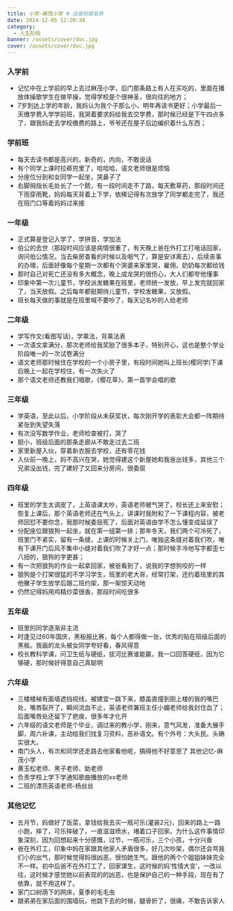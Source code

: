 ```yaml
---
title: 小学-麻茂小学 # 这是标题名称
date: 2024-12-05 12:20:34
category:
  - 人生阶段
banner: /assets/cover/doc.jpg
cover: /assets/cover/doc.jpg
---
```


### 入学前
- 记忆中在上学前的早上去过麻茂小学，后门那条路上有人在买吃的，里面在播放体操歌学生在做早操，觉得学校是个很神圣，很向往的地方；
- 7岁到达上学的年龄，我妈认为我个子那么小，明年再读书更好；小学最后一天缴学费入学学前班，我哭着要求妈给我去交学费，那时候已经是下午四点多了，跟我妈走去学校缴费的路上，爷爷还在屋子后边编织着什么东西；

### 学前班
- 每天去读书都是高兴的，新奇的，内向，不敢说话
- 有个同学上课时拉裤兜里了，哈哈哈，语文老师很是烦恼
- 分座位分到和女同学一起坐，哭鼻子了
- 右脚拇指长毛处长了一个脓，有一段时间走不了路，每天敷草药，那段时间还下雨穿雨靴，妈妈每天背着上下学，依稀记得有次放学了同学都走完了，我还在班门口等着妈妈过来接
### 一年级
- 正式算是登记入学了，学拼音，学加法
- 伯公的去世（那段时间应该是病情很重了，有天晚上爸在外打工打电话回家，询问伯公情况，当去柴房查看的时候以及咽气了，算是安详离去），后续丧事的办理，后面好像每个星期一次都有个哭婆来家里哭，雇佣，奶奶每次都给钱
- 那时自己对死亡还没有多大概念，晚上成龙哭的很伤心，大人们都夸他懂事
- 印象中第一次儿童节，学校派发糖果在班里，老师统一发放，早上发完就回家了，当天放假。之后每年都挺期待儿童节，学校发糖果，又放假。
- 班长每天做的事就是在班里喊不要吵了，每天记名吵的人给老师
### 二年级
- 学写作文(看图写话)，学乘法，背乘法表
- 一次语文拿满分，那次老师给我奖励了很多本子，特别开心，这也是整个学业阶段唯一的一次试卷满分
- 语文老师那时候住在学校的一个小房子里，有段时间她叫上班长(樱同学)下课后晚上一起在学校住，有一次失火了
- 那个语文老师还教我们唱歌，《樱花草》，第一首学会唱的歌
### 三年级
- 学英语，至此以后，小学阶段从未获奖状，每次刚开学的表彰大会都一阵期待紧张到失望失落
- 有次没写数学作业，老师检查被打，哭了
- 胆小，班级后面的那条走廊从不敢走过去二班
- 家里新屋入伙，穿着新衣服去学校，还有零花钱
- 入伙前一晚上，妈不高兴在哭，她觉得建这个新屋她和我爸出钱多，其他三个兄弟没出钱，完了建好了又回来分房间，很委屈
### 四年级
- 班里的学生太调皮了，上英语课太吵，英语老师被气哭了，校长还上来安慰；恢复上课后，那个英语老师还在气头上，讲课时我附和了一下课程内容，被老师回怼不要你念，我那时候委屈死了，后面对英语由学不怎么懂变成延误了
- 分配座位跟狼狗一起坐，就在第一组第一排；那年冬天，我们两个可冷死了，班里门不紧实，留有一条缝，上课的时候关上门，唯独这条缝对着我们吹，唯有下课开门后风不集中小缝对着我们吹了才好一点；那时候手冷地写字都歪七八扭的，狼狗的字更甚；
- 有一次把狼狗的作业一起拿回家，被爸看到了，说我的字想狗咬的一样
- 狼狗是个打架很猛的不学习学生，班里的老大哥，经常打架，还约着班里的其他撇子学生放学后跟二班约架，那一架惊天动地
- 仍然记得妈用鸡精炒菜很香，那段时间吃很多
### 五年级
- 班里的同学逐渐非主流
- 时逢见过60年国庆，黑板报比赛，每个人都得做一张，优秀的贴在班级后面的黑板。我画的龙头被女同学夸好看，春风得意
- 校长教科学课，问卫生纸与硬纸，拔河比赛谁能赢，我一口回答硬纸，因为它够硬，那时候好得意自己真聪明
### 六年级
- 三楼楼梯有面墙遮挡视线，被建宜一跳下来，膝盖直撞到刚上楼的我的嘴巴处，嘴唇裂开了，瞬间流血不止，英语老师兼班主任小媚老师给我封住血了；后面嘴唇处还留下了疤痕，很多年才化开
- 六年级的语文老师是个毕业，调过来的教小学，刚来，意气风发，准备大展手脚，周六补课，主动给我们找复习资料，恶补语文。有个外号：大头民。头确实很大。
- 南门头人，有次和同学还走路去他家看他呢，搞得他不好意思了
其他记忆-麻茂小学
- 黄玉松老师、黑子老师、助老师
- 负责学校上学下学通知歌曲播放的xx老师
- 二班的漂亮英语老师-杨丝丝
### 其他记忆
- 五月节，妈做好了饭菜，拿钱给我去买一瓶可乐(灌装2元)，回来的路上一路小跑，摔了，可乐摔破了，一直滋滋喷水，堵着口子回家。为什么这件事情印象深刻，因为回想起来十分感慨，过节，一瓶可乐，三个小孩，十分兴奋
- 爸在外打工，印象中妈在家跟其他家人矛盾很多，好几次吵架，偶尔还会骂我们小的出气，那时候觉得妈很凶恶，很怕她生气。跟他的两个个姐姐妹妹完全不一样。初中后爸不在外打工了，回家谋生，这时候的妈‘性情大变’，一改以往，这时候才感觉她以前表现的的凶恶，也是保护自己的一种手段，现在有了依靠，就不用这样了。
- 家门口树荫下的网床，夏季的毛毛虫
- 跟弟弟在家后面的围墙玩，他跳下去的时候，腿骨折了，很痛，不敢告诉家人